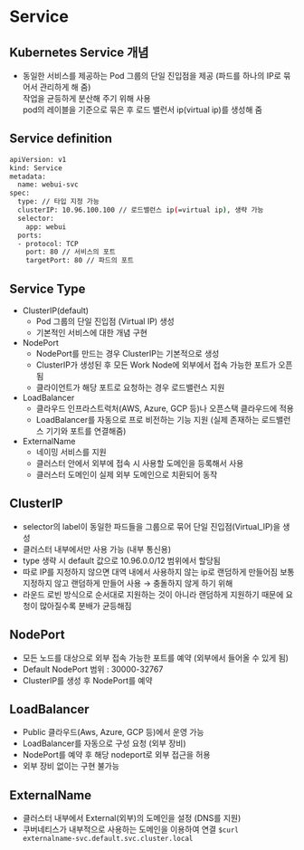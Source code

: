 # Service
## Kubernetes Service 개념
+ 동일한 서비스를 제공하는 Pod 그룹의 단일 진입점을 제공 (파드를 하나의 IP로 묶어서 관리하게 해 줌)  
  작업을 균등하게 분산해 주기 위해 사용  
  pod의 레이블을 기준으로 묶은 후 로드 밸런서 ip(virtual ip)를 생성해 줌

## Service definition
```bash
apiVersion: v1
kind: Service
metadata:
  name: webui-svc
spec:
  type: // 타입 지정 가능
  clusterIP: 10.96.100.100 // 로드밸런스 ip(=virtual ip), 생략 가능
  selector:
    app: webui
  ports:
  - protocol: TCP
    port: 80 // 서비스의 포트
    targetPort: 80 // 파드의 포트
```

## Service Type
+ ClusterIP(default)
    + Pod 그룹의 단일 진입점 (Virtual IP) 생성
    + 기본적인 서비스에 대한 개념 구현
+ NodePort
    + NodePort를 만드는 경우 ClusterIP는 기본적으로 생성
    + ClusterIP가 생성된 후 모든 Work Node에 외부에서 접속 가능한 포트가 오픈됨
    + 클라이언트가 해당 포트로 요청하는 경우 로드밸런스 지원
+ LoadBalancer
    + 클라우드 인프라스트럭처(AWS, Azure, GCP 등)나 오픈스택 클라우드에 적용
    + LoadBalancer를 자동으로 프로 비전하는 기능 지원 (실제 존재하는 로드밸런스 기기와  포트를 연결해줌)
+ ExternalName
    + 네이밍 서비스를 지원
    + 클러스터 안에서 외부에 접속 시 사용할 도메인을 등록해서 사용
    + 클러스터 도메인이 실제 외부 도메인으로 치환되어 동작

## ClusterIP
+ selector의 label이 동일한 파드들을 그룹으로 묶어 단일 진입점(Virtual_IP)을 생성
+ 클러스터 내부에서만 사용 가능 (내부 통신용)
+ type 생략 시 default 값으로 10.96.0.0/12 범위에서 할당됨
+ 따로 IP를 지정하지 않으면 대역 내에서 사용하지 않는 ip로 랜덤하게 만들어짐 보통 지정하지 않고 랜덤하게 만들어 사용 → 충돌하지 않게 하기 위해
+ 라운드 로빈 방식으로 순서대로 지원하는 것이 아니라 랜덤하게 지원하기 때문에 요청이 많아질수록 분배가 균등해짐

## NodePort
+ 모든 노드를 대상으로 외부 접속 가능한 포트를 예약 (외부에서 들어올 수 있게 됨)
+ Default NodePort 범위 : 30000-32767
+ ClusterIP를 생성 후 NodePort를 예약

## LoadBalancer
+ Public 클라우드(Aws, Azure, GCP 등)에서 운영 가능
+ LoadBalancer를 자동으로 구성 요청 (외부 장비)
+ NodePort를 예약 후 해당 nodeport로 외부 접근을 허용 
+ 외부 장비 없이는 구현 불가능

## ExternalName
+ 클러스터 내부에서 External(외부)의 도메인을 설정 (DNS를 지원)
+ 쿠버네티스가 내부적으로 사용하는 도메인을 이용하여 연결 ```$curl externalname-svc.default.svc.cluster.local```